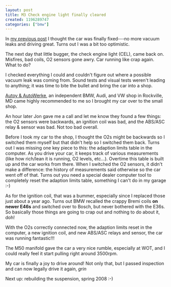 ```yaml
--- 
layout: post
title: M3 Check engine light finally cleared
created: 1196289747
categories: ["bmw"]
---
```

In <a href="https://tedserbinski.com/2007/09/17/rebuilding-bmw-intake-s52-m50-intake-manifold-conversion-day-7">my previous post</a> I thought the car was finally fixed---no more vacuum leaks and driving great. Turns out I was a bit too optimistic.

The next day that little bugger, the check engine light (CEL), came back on. Misfires, bad coils, O2 sensors gone awry. Car running like crap again. What to do?

I checked everything I could and couldn't figure out where a possible vacuum leak was coming from. Sound tests and visual tests weren't leading to anything; it was time to bite the bullet and bring the car into a shop.

<a href="http://www.autoy-autowerke.com/">Autoy & AutoWerke</a>, an independent BMW, Audi, and VW shop in Rockville, MD came highly recommended to me so I brought my car over to the small shop.

An hour later Jon gave me a call and let me know they found a few things: the O2 sensors were backwards, an ignition coil was bad, and the ABS/ASC relay & sensor was bad. Not too bad overall.

Before I took my car to the shop, I thought the O2s might be backwards so I switched them myself but that didn't help so I switched them back. Turns out I was missing one key piece to this: the adaption limits table in the computer. As you drive your car, it keeps track of various measurements (like how rich/lean it is running, O2 levels, etc...). Overtime this table is built up and the car works from there. When I switched the O2 sensors, it didn't make a difference: the history of measurements said otherwise so the car went off of that. Turns out you need a special dealer computer tool to completely reset the adaption limits table, something I can't do in my garage :-)

As for the ignition coil, that was a bummer, especially since I replaced those just about a year ago. Turns out BMW recalled the crappy Bremi coils <strong>on newer E46s</strong> and switched over to Bosch, but never bothered with the E36s. So basically those things are going to crap out and nothing to do about it, doh!

With the O2s correctly connected now, the adaption limits reset in the computer, a new ignition coil, and new ABS/ASC relays and sensor, the car was running fantastic!!!

The M50 manifold gave the car a very nice rumble, especially at WOT, and I could really feel it start pulling right around 3500rpm.

My car is finally a joy to drive around! Not only that, but I passed inspection and can now legally drive it again, *grin*

Next up: rebuilding the suspension, spring 2008 :-)
